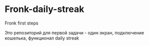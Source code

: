 # Fronk-daily-streak
Fronk first steps

Это репозиторий для первой задачи - один экран, подключение кошелька, функционал daily streak

